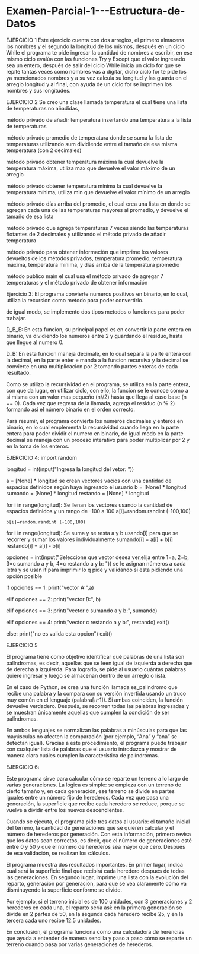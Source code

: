 # Examen-Parcial-1---Estructura-de-Datos
EJERCICIO 1
Este ejercicio cuenta con dos arreglos, el primero almacena los nombres y el segundo la longitud  de los mismos, después en un ciclo While el programa te pide ingresar la cantidad de nombres a escribir, en ese mismo ciclo evalúa con las funciones Try y Except que el valor ingresado sea un entero, después de salir del ciclo While inicia un ciclo for que se repite tantas veces como nombres vas a digitar, dicho ciclo for te pide los ya mencionados nombres y a su vez calcula su longitud y las guarda en el arreglo longitud y al final, con ayuda de un ciclo for se imprimen los nombres y sus longitudes.

EJERCICIO 2
Se creo una clase llamada temperatura el cual tiene
una lista de temperaturas no añadidas,

método privado de añadir temperatura insertando una temperatura a la lista de temperaturas

método privado promedio de temperatura
donde se suma la lista de temperaturas utilizando sum dividiendo entre  el tamaño de esa misma temperatura (con 2 decimales)

método privado obtener temperatura máxima la cual devuelve la temperatura máxima, utiliza max que devuelve el valor máximo de un arreglo

método privado obtener temperatura mínima la cual devuelve la temperatura mínima, utiliza min que devuelve el valor mínimo de un arreglo

método privado días arriba del promedio, el cual crea una lista en donde se agregan cada una de las temperaturas mayores al promedio, y devuelve el tamaño de esa lista

método privado que agrega temperaturas 7 veces siendo las temperaturas flotantes de 2 decimales y utilizando el método privado de añadir temperatura

método privado para obtener información que imprime los valores devueltos de los métodos privados, temperatura promedio, temperatura máxima, temperatura mínima, y días arriba de la temperatura promedio

método publico main el cual usa el método privado de agregar 7 temperaturas y el método privado de obtener información

Ejercicio 3:
El programa convierte numeros positivos en binario, en lo cual, utiliza la recursion como metodo
para poder convertirlo.

de igual modo, se implemento dos tipos metodos o funciones para poder trabajar.

D_B_E: En esta funcion, su principal papel es en convertir la parte entera en binario,  va dividiendo 
los numeros entre 2 y guardando el residuo, hasta que llegue al numero 0.

D_B: En esta funcion maneja decimale, en lo cual separa la parte entera con la decimal,
en la parte enter e manda a la funcion recursiva y la decimal se convierte en una multiplicacion por 2 
tomando partes enteras de cada resultado.

Como se utilizo la recursividad en el programa, se utiliza en la parte entera, con que da lugar, en utilizar
ciclo, con ello, la funcion se le conoce como a si misma con un valor mas pequeño (n//2) hasta que 
llega al caso base (n == 0). Cada vez que regresa de la llamada, agrega el 
residuo (n % 2) formando así el número binario en el orden correcto.

Para resumir, el programa convierte los numeros decimales y enteros en binario, en lo cual emplementa la recursividad
cuando llega en la parte entera para poder dividir el numero en binario, de igual modo en la parte
decimal se maneja con un proceso interativo para poder multiplicar por 2 y en la toma de los enteros.

EJERCICIO 4:
import random 

longitud = int(input("Ingresa la longitud del vetor: "))

a = [None] * longitud     se crean vectores vacíos con una cantidad de espacios definidos según haya ingresado el usuario
b = [None] * longitud
sumando = [None] * longitud 
restando = [None] * longitud

for i in range(longitud):                                       Se llenan los vectores usando la cantidad de espacios definidos y un rango de -100 a 100
    a[i]=random.randint (-100,100)

    b[i]=random.randint (-100,100)

for i in range(longitud):                        Se suma y se resta a y b usando[i] para que se recorrer y sumar los valores individualmente
    sumando[i] = a[i] + b[i]
    restando[i] = a[i] - b[i]

opciones = int(input("Seleccione que vector desea ver,elija entre 1=a, 2=b, 3=c sumando a y b, 4=c restando a y b: ")) se le asignan números a cada letra y se usan if para imprimir lo q pide y validando si esta pidiendo una opción posible

if opciones == 1:
    print("vector A:",a)

elif opciones == 2:
    print("vector B:", b)

elif opciones == 3:
    print("vector c sumando a y b:", sumando)

elif opciones == 4:
    print("vector c restando a y b:", restando)
    exit()

else:
    print("no es valida esta opcion")
    exit()


EJERCICIO 5

El programa tiene como objetivo identificar qué palabras de una lista son palíndromas, es decir, aquellas que se leen igual de izquierda a derecha que de derecha a izquierda. Para lograrlo, se pide al usuario cuántas palabras quiere ingresar y luego se almacenan dentro de un arreglo o lista.

En el caso de Python, se crea una función llamada es_palindromo que recibe una palabra y la compara con su versión invertida usando un truco muy común en el lenguaje (palabra[::-1]). Si ambas coinciden, la función devuelve verdadero. Después, se recorren todas las palabras ingresadas y se muestran únicamente aquellas que cumplen la condición de ser palíndromas.

En ambos lenguajes se normalizan las palabras a minúsculas para que las mayúsculas no afecten la comparación (por ejemplo, “Ana” y “ana” se detectan igual). Gracias a este procedimiento, el programa puede trabajar con cualquier lista de palabras que el usuario introduzca y mostrar de manera clara cuáles cumplen la característica de palíndromas.

    
EJERCICIO 6:

Este programa sirve para calcular cómo se reparte un terreno a lo largo de varias generaciones. La lógica es simple: se empieza con un terreno de cierto tamaño y, en cada generación, ese terreno se divide en partes iguales entre un número fijo de herederos. Cada vez que pasa una generación, la superficie que recibe cada heredero se reduce, porque se vuelve a dividir entre los nuevos descendientes.

Cuando se ejecuta, el programa pide tres datos al usuario: el tamaño inicial del terreno, la cantidad de generaciones que se quieren calcular y el número de herederos por generación. Con esta información, primero revisa que los datos sean correctos, es decir, que el número de generaciones esté entre 0 y 50 y que el número de herederos sea mayor que cero. Después de esa validación, se realizan los cálculos.

El programa muestra dos resultados importantes. En primer lugar, indica cuál será la superficie final que recibirá cada heredero después de todas las generaciones. En segundo lugar, imprime una lista con la evolución del reparto, generación por generación, para que se vea claramente cómo va disminuyendo la superficie conforme se divide.

Por ejemplo, si el terreno inicial es de 100 unidades, con 3 generaciones y 2 herederos en cada una, el reparto sería así: en la primera generación se divide en 2 partes de 50, en la segunda cada heredero recibe 25, y en la tercera cada uno recibe 12.5 unidades.

En conclusión, el programa funciona como una calculadora de herencias que ayuda a entender de manera sencilla y paso a paso cómo se reparte un terreno cuando pasa por varias generaciones de herederos.
